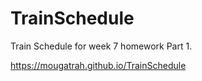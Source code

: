 # TrainSchedule
Train Schedule for week 7 homework Part 1.

https://mougatrah.github.io/TrainSchedule
